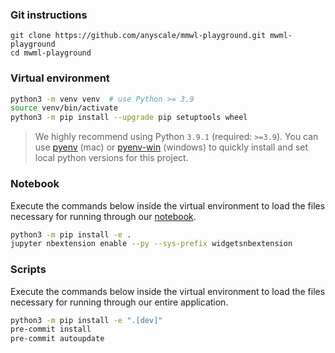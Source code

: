 ### Git instructions
```
git clone https://github.com/anyscale/mmwl-playground.git mwml-playground
cd mwml-playground
```

### Virtual environment
```bash
python3 -m venv venv  # use Python >= 3.9
source venv/bin/activate
python3 -m pip install --upgrade pip setuptools wheel
```

> We highly recommend using Python `3.9.1` (required: `>=3.9`). You can use [pyenv](https://github.com/pyenv/pyenv) (mac) or [pyenv-win](https://github.com/pyenv-win/pyenv-win) (windows) to quickly install and set local python versions for this project.

### Notebook

Execute the commands below inside the virtual environment to load the files necessary for running through our [notebook](notebooks/madewithml.ipynb).

```bash
python3 -m pip install -e .
jupyter nbextension enable --py --sys-prefix widgetsnbextension
```

### Scripts

Execute the commands below inside the virtual environment to load the files necessary for running through our entire application.

```bash
python3 -m pip install -e ".[dev]"
pre-commit install
pre-commit autoupdate
```